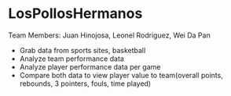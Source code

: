 # LosPollosHermanos
Team Members: Juan Hinojosa, Leonel Rodriguez, Wei Da Pan

- Grab data from sports sites, basketball
- Analyze team performance data
- Analyze player performance data per game
- Compare both data to view player value to team(overall points, rebounds, 3 pointers, fouls, time played)
